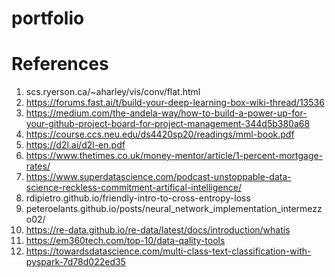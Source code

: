# portfolio
# References
1. scs.ryerson.ca/~aharley/vis/conv/flat.html
2. https://forums.fast.ai/t/build-your-deep-learning-box-wiki-thread/13536
3. https://medium.com/the-andela-way/how-to-build-a-power-up-for-your-github-project-board-for-project-management-344d5b380a68
4. https://course.ccs.neu.edu/ds4420sp20/readings/mml-book.pdf
5. https://d2l.ai/d2l-en.pdf
6. https://www.thetimes.co.uk/money-mentor/article/1-percent-mortgage-rates/
7. https://www.superdatascience.com/podcast-unstoppable-data-science-reckless-commitment-artifical-intelligence/
8. rdipietro.github.io/friendly-intro-to-cross-entropy-loss
9. peteroelants.github.io/posts/neural_network_implementation_intermezzo02/
10. https://re-data.github.io/re-data/latest/docs/introduction/whatis
11. https://em360tech.com/top-10/data-qality-tools
12. https://towardsdatascience.com/multi-class-text-classification-with-pyspark-7d78d022ed35
